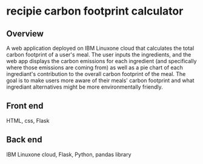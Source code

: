 # recipie carbon footprint calculator

## Overview
A web application deployed on IBM Linuxone cloud that calculates the total carbon footprint of a user's meal. The user inputs the ingredients, and the web app displays the carbon emissions for each ingredient (and specifically where those emissions are coming from) as well as a pie chart of each ingrediant's contribution to the overall carbon footprint of the meal. The goal is to make users more aware of their meals' carbon footprint and what ingrediant alternatives might be more environmentally friendly. 

## Front end
HTML, css, Flask

## Back end
IBM Linuxone cloud, Flask, Python, pandas library
